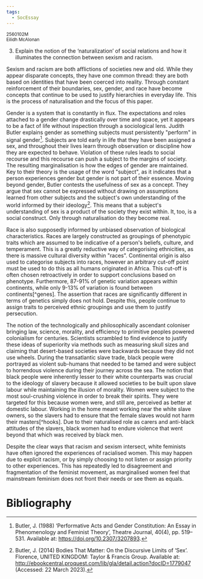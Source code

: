 ```yaml
---
tags:
  - SocEssay
---
```


<small>
	2560102M
	<br/>
	Eilidh McAlonan
</small>

3. Explain the notion of the ‘naturalization’ of social relations and how it illuminates the connection between sexism and racism.

Sexism and racism are both afflictions of societies new and old. While they appear disparate concepts, they have one common thread: they are both based on identities that have been coerced into reality. Through constant reinforcement of their boundaries, sex, gender, and race have become concepts that continue to be used to justify hierarchies in everyday life. This is the process of naturalisation and the focus of this paper. 

Gender is a system that is constantly in flux. The expectations and roles attached to a gender change drastically over time and space, yet it appears to be a fact of life without inspection through a sociological lens. Judith Butler explains gender as something subjects must persistently "perform" in signal gender[^gender]. Subjects are told early in life that they have been assigned a sex, and throughout their lives learn through observation or discipline how they are expected to behave. Violation of these rules leads to social recourse and this recourse can push a subject to the margins of society. The resulting marginalisation is how the edges of gender are maintained. Key to their theory is the usage of the word "subject", as it indicates that a person experiences gender but gender is not part of their essence. Moving beyond gender, Butler contests the usefulness of sex as a concept. They argue that sex cannot be expressed without drawing on assumptions learned from other subjects and the subject's own understanding of the world informed by their ideology[^sex]. This means that a subject's understanding of sex is a product of the society they exist within. It, too, is a social construct. Only through naturalisation do they become real. 

Race is also supposedly informed by unbiased observation of biological characteristics. Races are largely constructed as groupings of phenotypic traits which are assumed to be indicative of a person's beliefs, culture, and temperament. This is a greatly reductive way of categorising ethnicities, as there is massive cultural diversity within "races". Continental origin is also used to categorise subjects into races, however an arbitrary cut-off point must be used to do this as all humans originated in Africa. This cut-off is often chosen retroactively in order to support conclusions based on phenotype. Furthermore, 87-91% of genetic variation appears *within* continents, while only 9-13% of variation is found between continents[^genes]. The assertion that races are significantly different in terms of genetics simply does not hold. Despite this, people continue to assign traits to perceived ethnic groupings and use them to justify persecution. 

The notion of the technologically and philosophically ascendant coloniser bringing law, science, morality, and efficiency to primitive peoples powered colonialism for centuries. Scientists scrambled to find evidence to justify these ideas of superiority via methods such as measuring skull sizes and claiming that desert-based societies were backwards because they did not use wheels. During the transatlantic slave trade, black people were portrayed as violent sub-humans that needed to be tamed and were subject to horrendous violence during their journey across the sea. The notion that black people were inherently lesser to their white counterparts was crucial to the ideology of slavery because it allowed societies to be built upon slave labour while maintaining the illusion of morality. Women were subject to the most soul-crushing violence in order to break their spirits. They were targeted for this because women were, and still are, perceived as better at domestic labour. Working in the home meant working near the white slave owners, so the slavers had to ensure that the female slaves would not harm their masters[^hooks]. Due to their naturalised role as carers and anti-black attitudes of the slavers, black women had to endure violence that went beyond that which was received by black men.

Despite the clear ways that racism and sexism intersect, white feminists have often ignored the experiences of racialised women. This may happen due to explicit racism, or by simply choosing to not listen or assign priority to  other experiences. This has repeatedly led to disagreement and fragmentation of the feminist movement, as marginalised women feel that mainstream feminism does not front their needs or see them as equals. 

# Bibliography
[^gender]: Butler, J. (1988) ‘Performative Acts and Gender Constitution: An Essay in Phenomenology and Feminist Theory’, Theatre Journal, 40(4), pp. 519–531. Available at: https://doi.org/10.2307/3207893.

[^sex]: Butler, J. (2014) Bodies That Matter: On the Discursive Limits of ‘Sex’. Florence, UNITED KINGDOM: Taylor & Francis Group. Available at: http://ebookcentral.proquest.com/lib/gla/detail.action?docID=1779047 (Accessed: 22 March 2023).

[^skulls]: Morton, S.G. and Combe, G., 1839. _Crania Americana; or, a comparative view of the skulls of various aboriginal nations of North and South America: to which is prefixed an essay on the varieties of the human species_. Philadelphia: J. Dobson; London: Simpkin, Marshall.